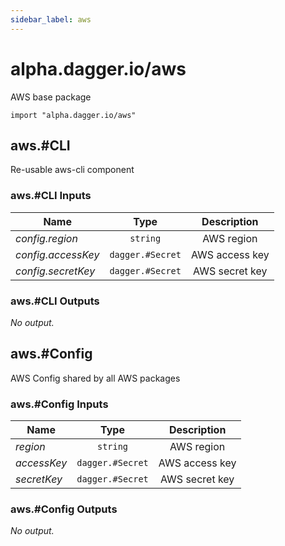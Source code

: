 ```yaml
---
sidebar_label: aws
---
```


# alpha.dagger.io/aws

AWS base package

```cue
import "alpha.dagger.io/aws"
```

## aws.#CLI

Re-usable aws-cli component

### aws.#CLI Inputs

| Name                 | Type                | Description        |
| -------------        |:-------------:      |:-------------:     |
|*config.region*       | `string`            |AWS region          |
|*config.accessKey*    | `dagger.#Secret`    |AWS access key      |
|*config.secretKey*    | `dagger.#Secret`    |AWS secret key      |

### aws.#CLI Outputs

_No output._

## aws.#Config

AWS Config shared by all AWS packages

### aws.#Config Inputs

| Name             | Type                | Description        |
| -------------    |:-------------:      |:-------------:     |
|*region*          | `string`            |AWS region          |
|*accessKey*       | `dagger.#Secret`    |AWS access key      |
|*secretKey*       | `dagger.#Secret`    |AWS secret key      |

### aws.#Config Outputs

_No output._
